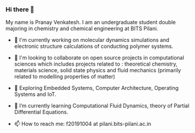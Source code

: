 ### Hi there 👋

My name is Pranay Venkatesh. I am an undergraduate student double majoring in chemistry and chemical engineering at BITS Pilani.


- 🔭 I'm currently working on molecular dynamics simulations and electronic structure calculations of conducting polymer systems. 

- 👯 I'm looking to collaborate on open source projects in computational sciences which includes projects related to : theoretical chemistry, materials science, solid state physics and fluid mechanics (primarily related to modelling properties of matter)

- 🤠 Exploring Embedded Systems, Computer Architecture, Operating Systems and IoT.

- 🌱 I’m currently learning Computational Fluid Dynamics, theory of Partial Differential Equations.

- 📫 How to reach me: f20191004 at pilani.bits-pilani.ac.in

<!--
**chemicalfiend/chemicalfiend** is a ✨ _special_ ✨ repository because its `README.md` (this file) appears on your GitHub profile.

Here are some ideas to get you started:

- 🔭 I’m currently working on ...
- 🌱 I’m currently learning ...
- 👯 I’m looking to collaborate on ...
- 🤔 I’m looking for help with ...
- 💬 Ask me about ...
- 📫 How to reach me: ...
- 😄 Pronouns: ...
- ⚡ Fun fact: ...
-->
